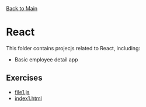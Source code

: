 [Back to Main](../readme.md)

# React

This folder contains projecjs related to React, including:

* Basic employee detail app

## Exercises

* [file1.js](file1.js)
* [index1.html](index1.html)
